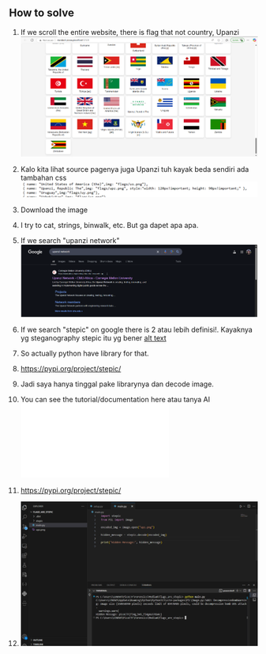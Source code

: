 
## How to solve

1. If we scroll the entire website, there is flag that not country, Upanzi
![alt text](image.png)

2. Kalo kita lihat source pagenya juga Upanzi tuh kayak beda sendiri ada tambahan css ![alt text](image-1.png)

3. Download the image

4. I try to cat, strings, binwalk, etc. But ga dapet apa apa.

5. If we search "upanzi network" ![alt text](image-3.png)

6. If we search "stepic" on google there is 2 atau lebih definisi!. Kayaknya yg steganography stepic itu yg bener
[alt text](image-2.png)

7. So actually python have library for that.

8. https://pypi.org/project/stepic/

9. Jadi saya hanya tinggal pake librarynya dan decode image.

10. You can see the tutorial/documentation here atau tanya AI
![alt text](index.html)

11. https://pypi.org/project/stepic/

12. ![alt text](image-5.png)

